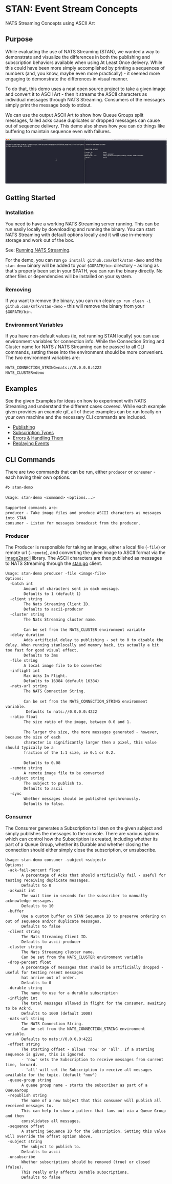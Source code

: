 # STAN: Event Stream Concepts
NATS Streaming Concepts using ASCII Art

## Purpose

While evaluating the use of NATS Streaming (STAN), we wanted a way to demonstrate and visualize the differences in both 
the publishing and subscription behaviors available when using At Least Once delivery. While this could have been more 
simply accomplished by printing a sequences of numbers (and, you know, maybe even more practically) - it seemed more 
engaging to demonstrate the differences in visual manner.

To do that, this demo uses a neat open source project to take a given image and convert it to ASCII Art - then it streams
the ASCII characters as individual messages through NATS Streaming.  Consumers of the messages simply print the message 
body to stdout.

We can use the output ASCII Art to show how Queue Groups split messages, failed acks cause duplicates or dropped messages
can cause out of sequence delivery. This demo also shows how you can do things like buffering to maintain sequence even
with failures.

![](examples/images/basic-example.gif)

## Getting Started

### Installation

You need to have a working NATS Streaming server running. This can be run easily locally by downloading and running the binary.
You can start NATS Streaming with default options locally and it will use in-memory storage and work out of the box.

See: [Running NATS Streaming](https://docs.nats.io/nats-streaming-server/run).

For the demo, you can run `go install github.com/kmfk/stan-demo` and the `stan-demo` binary will be added to your
`$GOPATH/bin` directory - as long as that's properly been set in your $PATH, you can run the binary directly.  No other
files or dependencies will be installed on your system.

### Removing

If you want to remove the binary, you can run clean: `go run clean -i github.com/kmfk/stan-demo` - this
will remove the binary from your `$GOPATH/bin`.

### Environment Variables

If you have non-default values (ie, not running STAN locally) you can use environment variables for connection info.
While the Connection String and Cluster name for NATS / NATS Streaming can be passed to all CLI commands, setting these into
the environment should be more convenient. The two environment variables are:
```
NATS_CONNECTION_STRING=nats://0.0.0.0:4222
NATS_CLUSTER=demo
```

## Examples

See the given Examples for ideas on how to experiment with NATS Streaming and understand the different cases covered. While
each example given provides an example gif, all of these examples can be run locally on your own machine and
the necessary CLI commands are included.  

- [Publishing](examples/publishing.md)
- [Subscription Types](examples/subscription_types.md)
- [Errors & Handling Them](examples/errors_and_handling.md)
- [Replaying Events](examples/)

## CLI Commands

There are two commands that can be run, either `producer` or `consumer` - each having their own options. 

```
#❯ stan-demo

Usage: stan-demo <command> <options...>

Supported commands are: 
producer - Take image files and produce ASCII characters as messages into STAN
consumer - Listen for messages broadcast from the producer.
```

### Producer

The Producer is responsible for taking an image, either a local file (`-file`) or remote url (`-remote`), and converting 
the given image to ASCII format via the [image2ascii](https://github.com/qeesung/image2ascii) library. The ASCII 
characters are then published as messages to NATS Streaming through the [stan.go](https://github.com/nats-io/stan.go) 
client.

```
Usage: stan-demo producer -file <image-file>
Options:
  -batch int
    	Amount of characters sent in each message. 
    	Defaults to 1 (default 1)
  -client string
    	The Nats Streaming Client ID. 
    	Defaults to ascii-producer
  -cluster string
    	The Nats Streaming cluster name. 

    	Can be set from the NATS_CLUSTER environment variable
  -delay duration
      	Adds artificial delay to publishing - set to 0 to disable the delay. When running stanlocally and memory back, its actually a bit too fast for good visual effect. 
      	Defaults to 3ms
  -file string
    	A local image file to be converted
  -inflight int
    	Max Acks In Flight. 
    	Defaults to 16384 (default 16384)
  -nats-url string
    	The NATS Connection String. 
    	
    	Can be set from the NATS_CONNECTION_STRING environment variable. 
    	 Defaults to nats://0.0.0.0:4222
  -ratio float
    	The size ratio of the image, between 0.0 and 1. 
    	
    	The larger the size, the more messages generated - however, because the size of each 
    	character is significantly larger then a pixel, this value should typically be a 
    	fraction of the 1:1 size, ie 0.1 or 0.2. 
    	
    	Defaults to 0.08
  -remote string
    	A remote image file to be converted
  -subject string
    	The subject to publish to. 
    	Defaults to ascii
  -sync
    	Whether messages should be published synchronously. 
    	Defaults to false.
```
 
### Consumer
 
 The Consumer generates a Subscription to listen on the given subject and simply publishes the messages to the console. 
 There are various options which can control how the Subscription is created, including whether its part of a Queue Group,
 whether its Durable and whether closing the connection should either simply close the subscription, or unsubscribe.
 
 ```
Usage: stan-demo consumer -subject <subject>
Options:
  -ack-fail-percent float
    	A percentage of Acks that should artificially fail - useful for testing receiving duplicate messages.
    	Defaults to 0
  -ackwait int
    	The wait time in seconds for the subscriber to manually acknowledge messages. 
    	Defaults to 10
  -buffer
    	Use a custom buffer on STAN Sequence ID to preserve ordering on out of sequence and/or duplicate messages.
    	Defaults to false
  -client string
    	The Nats Streaming Client ID. 
    	Defaults to ascii-producer
  -cluster string
    	The Nats Streaming cluster name.
    	Can be set from the NATS_CLUSTER environment variable
  -drop-percent float
    	A percentage of messages that should be artificially dropped - useful for testing resent messages 
    	hat arrive out of order. 
    	Defaults to 0
  -durable string
    	The name to use for a durable subscription
  -inflight int
    	The total messages allowed in flight for the consumer, awaiting to be Ack'd. 
    	Defaults to 1000 (default 1000)
  -nats-url string
    	The NATS Connection String. 
    	Can be set from the NATS_CONNECTION_STRING environment variable. 
    	Defaults to nats://0.0.0.0:4222
  -offset string
    	The starting offset - allows 'now' or 'all'. If a starting sequence is given, this is ignored. 
    	- 'now' sets the Subscription to receive messages from current time, forward.
    	- 'all' will set the Subscription to receive all messages available for the topic. (default "now")
  -queue-group string
    	A queue group name - starts the subscriber as part of a QueueGroup
  -republish string
    	The name of a new Subject that this consumer will publish all received messages to.
    	This can help to show a pattern that fans out via a Queue Group and then 
    	consolidates all messages.
  -sequence offset
    	A starting Sequence ID for the Subscription. Setting this value will override the offset option above.
  -subject string
    	The subject to publish to. 
    	Defaults to ascii
  -unsubscribe
    	Whether subscriptions should be removed (true) or closed (false).
    	This really only affects Durable subscriptions. 
    	Defaults to false
```